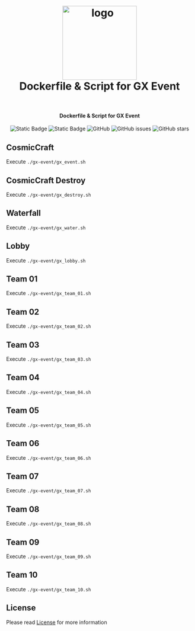 
<h1 align="center">
  <br>
    <img src="https://gamexperience.fr/assets/img/logo.png" alt="logo" width="200">
  <br>
  Dockerfile & Script for GX Event
  <br>
  <br>
</h1>

<h4 align="center">
  Dockerfile & Script for GX Event
</h4> 
<p align="center">
  <img alt="Static Badge" src="https://img.shields.io/badge/version-1.0.0-blue?labelColor=rgb(95%2C95%2C95)">
  <img alt="Static Badge" src="https://img.shields.io/badge/Minecraft-1.20.1-blue?logo=Hack-the-Box&logoColor=00ff00">
  <img src="https://img.shields.io/github/license/Djbrown184/gx-event" alt="GitHub"/>
  <img alt="GitHub issues" src="https://img.shields.io/github/issues/Djbrown184/gx-event">
  <img src="https://img.shields.io/github/stars/Djbrown184/gx-event?style=social" alt="GitHub stars"/>

</p>

## CosmicCraft
Execute `./gx-event/gx_event.sh`

## CosmicCraft Destroy
Execute `./gx-event/gx_destroy.sh`
## Waterfall
Execute `./gx-event/gx_water.sh`

## Lobby
Execute `./gx-event/gx_lobby.sh`

## Team 01
Execute `./gx-event/gx_team_01.sh`

## Team 02
Execute `./gx-event/gx_team_02.sh`

## Team 03
Execute `./gx-event/gx_team_03.sh`

## Team 04
Execute `./gx-event/gx_team_04.sh`

## Team 05
Execute `./gx-event/gx_team_05.sh`

## Team 06
Execute `./gx-event/gx_team_06.sh`

## Team 07
Execute `./gx-event/gx_team_07.sh`

## Team 08
Execute `./gx-event/gx_team_08.sh`

## Team 09
Execute `./gx-event/gx_team_09.sh`

## Team 10
Execute `./gx-event/gx_team_10.sh`
## License

Please read [License](https://github.com/Djbrown184/gx-event/blob/master/LICENSE.md) for more information